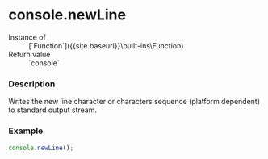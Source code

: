 # console.newLine

<dl>
<dt> Instance of </dt><dd markdown="1">
 [`Function`]({{site.baseurl}}\built-ins\Function) 
</dd>
<dt> Return value </dt><dd markdown="1">
 `console` 
</dd>
</dl>

### Description

Writes the new line character or characters sequence
(platform dependent) to standard output stream.

### Example

```js
console.newLine();
```

